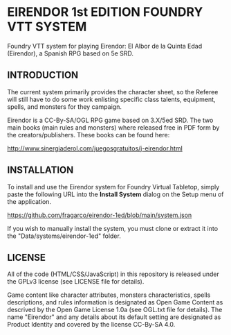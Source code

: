 # EIRENDOR 1st EDITION FOUNDRY VTT SYSTEM

Foundry VTT system for playing Eirendor: El Albor de la Quinta Edad (Eirendor), a Spanish RPG based on 5e SRD.

## INTRODUCTION

The current system primarily provides the character sheet, so the Referee will still have to do some work enlisting specific class talents, equipment, spells, and monsters for they campaign.

Eirendor is a CC-By-SA/OGL RPG game based on 3.X/5ed SRD. The two main books (main rules and monsters) where released free in PDF form by the creators/publishers. These books can be found here:

http://www.sinergiaderol.com/juegosgratuitos/j-eirendor.html

## INSTALLATION

To install and use the Eirendor system for Foundry Virtual Tabletop, simply paste the following URL into the **Install System** dialog on the Setup menu of the application.

https://github.com/fragarco/eirendor-1ed/blob/main/system.json

If you wish to manually install the system, you must clone or extract it into the "Data/systems/eirendor-1ed" folder.

## LICENSE

All of the code (HTML/CSS/JavaScript) in this repository is released under the GPLv3 license (see LICENSE file for details).

Game content like character attributes, monsters characteristics, spells descriptions, and rules information is designated as Open Game Content as descrived by the Open Game License 1.0a (see OGL.txt file for details). The name "Eirendor" and any details about its default setting are designated as Product Identity and covered by the license CC-By-SA 4.0.
